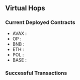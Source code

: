 ## Virtual Hops

### Current Deployed Contracts

- AVAX : 
- OP : 
- BNB : 
- ETH : 
- POL : 
- BASE : 

### Successful Transactions